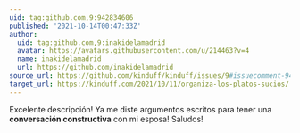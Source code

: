 ```yaml
---
uid: tag:github.com,9:942834606
published: '2021-10-14T00:47:33Z'
author:
  uid: tag:github.com,9:inakidelamadrid
  avatar: https://avatars.githubusercontent.com/u/214463?v=4
  name: inakidelamadrid
  url: https://github.com/inakidelamadrid
source_url: https://github.com/kinduff/kinduff/issues/9#issuecomment-942834606
target_url: https://kinduff.com/2021/10/11/organiza-los-platos-sucios/
---
```


Excelente descripción! Ya me diste argumentos escritos para tener una **conversación constructiva** con mi esposa! Saludos!